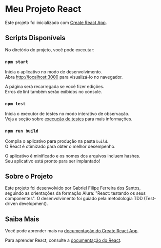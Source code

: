 # Meu Projeto React

Este projeto foi inicializado com [Create React App](https://github.com/facebook/create-react-app).

## Scripts Disponíveis

No diretório do projeto, você pode executar:

### `npm start`

Inicia o aplicativo no modo de desenvolvimento.\
Abra [http://localhost:3000](http://localhost:3000) para visualizá-lo no navegador.

A página será recarregada se você fizer edições.\
Erros de lint também serão exibidos no console.

### `npm test`

Inicia o executor de testes no modo interativo de observação.\
Veja a seção sobre [execução de testes](https://facebook.github.io/create-react-app/docs/running-tests) para mais informações.

### `npm run build`

Compila o aplicativo para produção na pasta `build`.\
O React é otimizado para obter o melhor desempenho.

O aplicativo é minificado e os nomes dos arquivos incluem hashes.\
Seu aplicativo está pronto para ser implantado!

## Sobre o Projeto

Este projeto foi desenvolvido por Gabriel Filipe Ferreira dos Santos, seguindo as orientações da formação Alura: "React: testando os seus componentes". O desenvolvimento foi guiado pela metodologia TDD (Test-driven development).

## Saiba Mais

Você pode aprender mais na [documentação do Create React App](https://facebook.github.io/create-react-app/docs/getting-started).

Para aprender React, consulte a [documentação do React](https://reactjs.org/).
